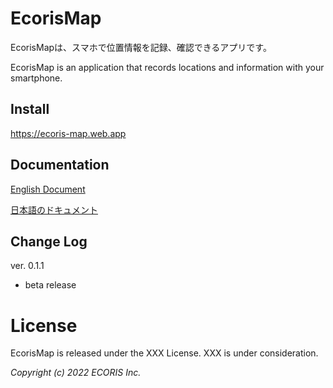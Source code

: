 EcorisMap
===================================
EcorisMapは、スマホで位置情報を記録、確認できるアプリです。

EcorisMap is an application that records locations and information with your smartphone.


  
Install
-------------

https://ecoris-map.web.app


Documentation
-------------

  [English Document](https://ecoris-map.web.app/manual_en.html)
  
  [日本語のドキュメント](https://ecoris-map.web.app/manual_ja.html)


Change Log
--------------------------------------------
ver. 0.1.1
- beta release



License
=======

 EcorisMap is released under the XXX License. XXX is under consideration.

_Copyright (c) 2022 ECORIS Inc._